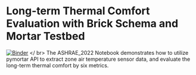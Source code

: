 # Long-term Thermal Comfort Evaluation with Brick Schema and Mortar Testbed
[![Binder](https://mybinder.org/badge_logo.svg)](https://mybinder.org/v2/gh/ruijis/Mortar_LongtermThermalComfort/HEAD)
</ br>
The ASHRAE_2022 Notebook demonstrates how to utilize pymortar API to extract zone air temperature sensor data, and evaluate the long-term thermal comfort by six metrics.
